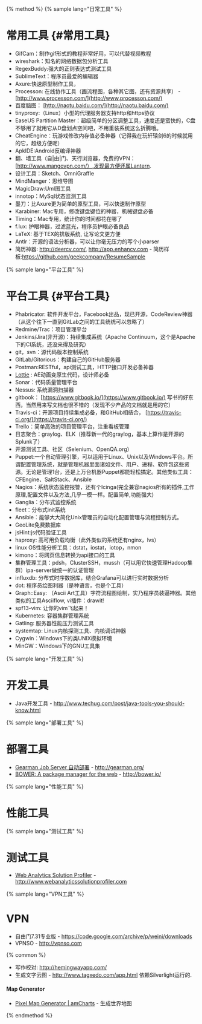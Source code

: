 {% method %}
{% sample lang="日常工具" %}

# 常用工具 {#常用工具}

* GifCam：制作gif形式的教程非常好用，可以代替视频教程
* wireshark：知名的网络数据包分析工具
* RegexBuddy:强大的正则表达式测试工具
* SublimeText：程序员最爱的编辑器
* Axure:快速原型制作工具，
* Processon: 在线协作工具（画流程图，各种其它图，还有资源共享） - [http://www.processon.com/](http://www.processon.com/)
* 百度脑图：
  [http://naotu.baidu.com/](http://naotu.baidu.com/)
* tinyproxy:（Linux）小型的代理服务器支持http和https协议
* EaseUS Partition Master：超级简单的分区调整工具，速度还是蛮快的，C盘不够用了就用它从D盘划点空间吧，不用重装系统这么折腾哦。
* CheatEngine：玩游戏修改内存值必备神器（记得我在玩轩辕剑6的时候就用的它，超级方便呢）
* ApkIDE:Android反编译神器
* 翻、墙工具（自\|由\|门、天行浏览器，免费的VPN：
  [http://www.mangovpn.com/）,发现最方便还属Lantern.
* 设计工具：Sketch、OmniGraffle
* MindManger：思维导图
* MagicDraw:Uml图工具
* innotop：MySql状态监测工具
* 墨刀：比Axure更为简单的原型工具，可以快速制作原型
* Karabiner: Mac专用，修改键盘键位的神器，机械键盘必备
* Timing：Mac专用，统计你的时间都花在哪了
* f.lux: 护眼神器，过滤蓝光，程序员护眼必备良品
* LaTeX: 基于ΤΕΧ的排版系统, 让写论文更方便
* Antlr：开源的语法分析器，可以让你毫无压力的写个小parser
* 简历神器: http://deercv.com/, http://app.enhancv.com - 简历样板:https://github.com/geekcompany/ResumeSample

{% sample lang="平台工具" %}

# 平台工具 {#平台工具}

* Phabricator: 软件开发平台，Facebook出品，现已开源，CodeReview神器（从这个往下一直到GitLab之间的工具统统可以忽略了）
* Redmine/Trac：项目管理平台
* Jenkins/Jira\(非开源\)：持续集成系统（Apache Continuum，这个是Apache下的CI系统，还没来得及研究）
* git，svn：源代码版本控制系统
* GitLab/Gitorious：构建自己的GitHub服务器
* Postman:RESTful，api测试工具，HTTP接口开发必备神器
* [Lottie](http://airbnb.design/lottie/)
  : AE动画变原生代码，设计师必备
* Sonar：代码质量管理平台
* Nessus: 系统漏洞扫描器
* gitbook：
  [https://www.gitbook.io/](https://www.gitbook.io/)
  写书的好东西，当然用来写文档也很不错的（发现不少产品的文档就是用的它）
* Travis-ci：开源项目持续集成必备，和GitHub相结合，
  [https://travis-ci.org/](https://travis-ci.org/)
* Trello：简单高效的项目管理平台，注重看板管理
* 日志聚合：graylog、ELK（推荐新一代的graylog，基本上算作是开源的Splunk了）
* 开源测试工具、社区（Selenium、OpenQA.org）
* Puppet:一个自动管理引擎，可以适用于Linux、Unix以及Windows平台。所谓配置管理系统，就是管理机器里面诸如文件、用户、进程、软件包这些资源。无论是管理1台，还是上万台机器Puppet都能轻松搞定。其他类似工具：CFEngine、SaltStack、Ansible
* Nagios：系统状态监控报警，还有个Icinga\(完全兼容nagios所有的插件,工作原理,配置文件以及方法,几乎一模一样。配置简单,功能强大\)
* Ganglia：分布式监控系统
* fleet：分布式init系统
* Ansible：能够大大简化Unix管理员的自动化配置管理与流程控制方式。
* GeoLite免费数据库
* jsHint:js代码验证工具
* haproxy: 高可用负载均衡（此外类似的系统还有nginx，lvs）
* linux OS性能分析工具：dstat，iostat，iotop，nmon
* kimono：将网页信息转换为api接口的工具
* 集群管理工具：pdsh，ClusterSSH，mussh（可以用它快速管理Hadoop集群）ipa-server做统一的认证管理
* influxdb: 分布式时序数据库，结合Grafana可以进行实时数据分析
* dot: 程序员绘图利器（是种语言，也是个工具）
* Graph::Easy: （Ascii Art工具）字符流程图绘制，实乃程序员装逼神器。其他类似的工具Asciiflow, vi插件：drawit!
* spf13-vim: 让你的vim飞起来！
* Kubernetes: 容器集群管理系统
* Gatling: 服务器性能压力测试工具
* systemtap: Linux内核探测工具、内核调试神器
* Cygwin：Windows下的类UNIX模拟环境
* MinGW：Windows下的GNU工具集

{% sample lang="开发工具" %}

# 开发工具

* Java开发工具 - http://www.techug.com/post/java-tools-you-should-know.html



{% sample lang="部署工具" %}

# 部署工具

* [Gearman Job Server 自动部署](http://gearman.org/) - http://gearman.org/
* [BOWER: A package manager for the web](http://bower.io/) - http://bower.io/

{% sample lang="性能工具" %}

# 性能工具

{% sample lang="测试工具" %}

# 测试工具

* [Web Analytics Solution Profiler](http://www.webanalyticssolutionprofiler.com) - http://www.webanalyticssolutionprofiler.com

{% sample lang="VPN工具" %}

# VPN

* 自由门7.31专业版 - https://code.google.com/archive/p/weini/downloads
* VPNSO - http://vpnso.com

{% common %}


* 写作校对: http://hemingwayapp.com/
* 生成文字云图 - http://www.tagxedo.com/app.html 依赖Silverlight运行的.

#### Map Generator

* [Pixel Map Generator | amCharts](http://pixelmap.amcharts.com/) - 生成世界地图



{% endmethod %}

